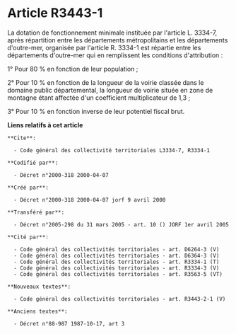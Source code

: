 # Article R3443-1

La dotation de fonctionnement minimale instituée par l'article L. 3334-7, après répartition entre les départements
métropolitains et les départements d'outre-mer, organisée par l'article R. 3334-1 est répartie entre les départements
d'outre-mer qui en remplissent les conditions d'attribution :

1° Pour 80 % en fonction de leur population ;

2° Pour 10 % en fonction de la longueur de la voirie classée dans le domaine public départemental, la longueur de voirie
située en zone de montagne étant affectée d'un coefficient multiplicateur de 1,3 ;

3° Pour 10 % en fonction inverse de leur potentiel fiscal brut.

**Liens relatifs à cet article**

	**Cite**:

	  - Code général des collectivité territoriales L3334-7, R3334-1

	**Codifié par**:

	  - Décret n°2000-318 2000-04-07

	**Créé par**:

	  - Décret n°2000-318 2000-04-07 jorf 9 avril 2000

	**Transféré par**:

	  - Décret n°2005-298 du 31 mars 2005 - art. 10 () JORF 1er avril 2005

	**Cité par**:

	  - Code général des collectivités territoriales - art. D6264-3 (V)
	  - Code général des collectivités territoriales - art. D6364-3 (V)
	  - Code général des collectivités territoriales - art. R3334-1 (T)
	  - Code général des collectivités territoriales - art. R3334-3 (V)
	  - Code général des collectivités territoriales - art. R3563-5 (VT)

	**Nouveaux textes**:

	  - Code général des collectivités territoriales - art. R3443-2-1 (V)

	**Anciens textes**:

	  - Décret n°88-987 1987-10-17, art 3
